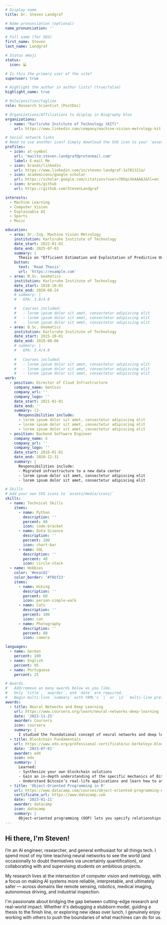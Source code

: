 ```yaml
---
# Display name
title: Dr. Steven Landgraf

# Name pronunciation (optional)
name_pronunciation: ''

# Full name (for SEO)
first_name: Steven
last_name: Landgraf

# Status emoji
status:
  icon: 💻

# Is this the primary user of the site?
superuser: true

# Highlight the author in author lists? (true/false)
highlight_name: true

# Role/position/tagline
role: Research Scientist (PostDoc)

# Organizations/Affiliations to display in Biography blox
organizations:
  - name: "Karlsruhe Institute of Technology (KIT)"
    url: https://www.linkedin.com/company/machine-vision-metrology-kit

# Social network links
# Need to use another icon? Simply download the SVG icon to your `assets/media/icons/` folder.
profiles:
  - icon: at-symbol
    url: 'mailto:steven.landgraf@protonmail.com'
    label: E-mail Me
  - icon: brands/linkedin
    url: https://www.linkedin.com/in/steven-landgraf-1a781321a/
  - icon: academicons/google-scholar
    url: https://scholar.google.com/citations?user=7DOqcXkAAAAJ&hl=en
  - icon: brands/github
    url: https://github.com/StevenLandgraf

interests:
  - Machine Learning
  - Computer Vision
  - Explainable AI
  - Sports
  - Music

education:
  - area: Dr.-Ing. Machine Vision Metrology
    institution: Karlsruhe Institute of Technology
    date_start: 2022-01-01
    date_end: 2025-07-03
    summary: |
      Thesis on "Efficient Estimation and Exploitation of Predictive Uncertainties in Deep Learning-based Machine Vision". Supervised by Prof. Dr.-Ing. Markus Ulrich.
    button:
      text: 'Read Thesis'
      url: 'https://example.com'
  - area: M.Sc. Geomatics
    institution: Karlsruhe Institute of Technology
    date_start: 2018-10-01
    date_end: 2020-08-24
    # summary: |
    #   GPA: 3.8/4.0

    #   Courses included:
    #   - lorem ipsum dolor sit amet, consectetur adipiscing elit
    #   - lorem ipsum dolor sit amet, consectetur adipiscing elit
    #   - lorem ipsum dolor sit amet, consectetur adipiscing elit
  - area: B.Sc. Geomatics
    institution: Karlsruhe Institute of Technology
    date_start: 2015-10-01
    date_end: 2018-08-06
    # summary: |
    #   GPA: 3.4/4.0
      
    #   Courses included:
    #   - lorem ipsum dolor sit amet, consectetur adipiscing elit
    #   - lorem ipsum dolor sit amet, consectetur adipiscing elit
    #   - lorem ipsum dolor sit amet, consectetur adipiscing elit
work:
  - position: Director of Cloud Infrastructure
    company_name: GenCoin
    company_url: ''
    company_logo: ''
    date_start: 2021-01-01
    date_end: ''
    summary: |2-
      Responsibilities include:
      - lorem ipsum dolor sit amet, consectetur adipiscing elit
      - lorem ipsum dolor sit amet, consectetur adipiscing elit
      - lorem ipsum dolor sit amet, consectetur adipiscing elit
  - position: Backend Software Engineer
    company_name: X
    company_url: ''
    company_logo: ''
    date_start: 2016-01-01
    date_end: 2020-12-31
    summary: |
      Responsibilities include:
      - Migrated infrastructure to a new data center
      - lorem ipsum dolor sit amet, consectetur adipiscing elit
      - lorem ipsum dolor sit amet, consectetur adipiscing elit

# Skills
# Add your own SVG icons to `assets/media/icons/`
skills:
  - name: Technical Skills
    items:
      - name: Python
        description: ''
        percent: 80
        icon: code-bracket
      - name: Data Science
        description: ''
        percent: 100
        icon: chart-bar
      - name: SQL
        description: ''
        percent: 40
        icon: circle-stack
  - name: Hobbies
    color: '#eeac02'
    color_border: '#f0bf23'
    items:
      - name: Hiking
        description: ''
        percent: 60
        icon: person-simple-walk
      - name: Cats
        description: ''
        percent: 100
        icon: cat
      - name: Photography
        description: ''
        percent: 80
        icon: camera

languages:
  - name: German
    percent: 100
  - name: English
    percent: 95
  - name: Portuguese
    percent: 25

# Awards.
#   Add/remove as many awards below as you like.
#   Only `title`, `awarder`, and `date` are required.
#   Begin multi-line `summary` with YAML's `|` or `|2-` multi-line prefix and indent 2 spaces below.
awards:
  - title: Neural Networks and Deep Learning
    url: https://www.coursera.org/learn/neural-networks-deep-learning
    date: '2023-11-25'
    awarder: Coursera
    icon: coursera
    summary: |
      I studied the foundational concept of neural networks and deep learning. By the end, I was familiar with the significant technological trends driving the rise of deep learning; build, train, and apply fully connected deep neural networks; implement efficient (vectorized) neural networks; identify key parameters in a neural network’s architecture; and apply deep learning to your own applications.
  - title: Blockchain Fundamentals
    url: https://www.edx.org/professional-certificate/uc-berkeleyx-blockchain-fundamentals
    date: '2023-07-01'
    awarder: edX
    icon: edx
    summary: |
      Learned:
      - Synthesize your own blockchain solutions
      - Gain an in-depth understanding of the specific mechanics of Bitcoin
      - Understand Bitcoin’s real-life applications and learn how to attack and destroy Bitcoin, Ethereum, smart contracts and Dapps, and alternatives to Bitcoin’s Proof-of-Work consensus algorithm
  - title: 'Object-Oriented Programming in R'
    url: https://www.datacamp.com/courses/object-oriented-programming-with-s3-and-r6-in-r
    certificate_url: https://www.datacamp.com
    date: '2023-01-21'
    awarder: datacamp
    icon: datacamp
    summary: |
      Object-oriented programming (OOP) lets you specify relationships between functions and the objects that they can act on, helping you manage complexity in your code. This is an intermediate level course, providing an introduction to OOP, using the S3 and R6 systems. S3 is a great day-to-day R programming tool that simplifies some of the functions that you write. R6 is especially useful for industry-specific analyses, working with web APIs, and building GUIs.
---
```


## Hi there, I'm Steven!

I’m an AI engineer, researcher, and general enthusiast for all things tech. I spend most of my time teaching neural networks to see the world (and occasionally to doubt themselves via uncertainty quantification), or collaborating with and supervising students on ambitious projects.

My research lives at the intersection of computer vision and metrology, with a focus on making AI systems more reliable, interpretable, and ultimately safer — across domains like remote sensing, robotics, medical imaging, autonomous driving, and industrial inspection.

I'm passionate about bridging the gap between cutting-edge research and real-world impact. Whether it's debugging a stubborn model, guiding a thesis to the finish line, or exploring new ideas over lunch, I genuinely enjoy working with others to push the boundaries of what machines can do for us.